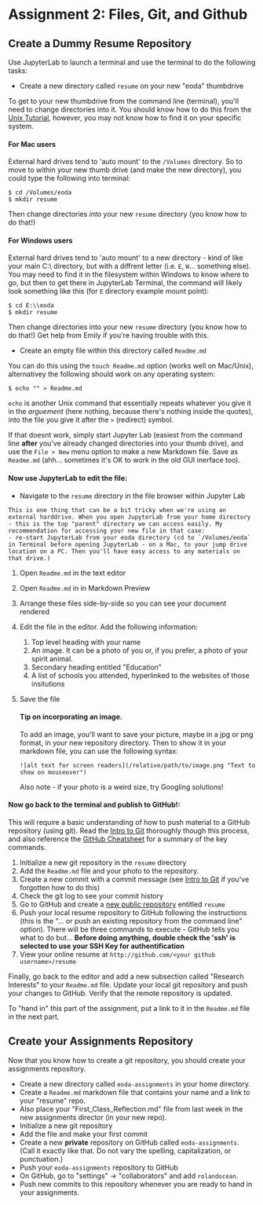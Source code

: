 # Assignment 2: Files, Git, and Github

## Create a Dummy Resume Repository

Use JupyterLab to launch a terminal and use the terminal to do the following tasks:

- Create a new directory called `resume` on your new "eoda" thumbdrive

To get to your new thumbdrive from the command line (terminal), you'll need to change directories into it.  You should know how to do this from the [Unix Tutorial](../Pages/intro_to_unix), however, you may not know how to find it on your specific system.

#### For Mac users 
External hard drives tend to 'auto mount' to the `/Volumes` directory. So to move to within your new thumb drive (and make the new directory), you could type the following into terminal: 

```
$ cd /Volumes/eoda
$ mkdir resume
```
Then change directories *into* your new `resume` directory (you know how to do that!)
#### For Windows users 
External hard drives tend to 'auto mount' to a new directory - kind of like your main C:\\ directory, but with a diffrent letter (i.e. `E`, `W`... something else). You may need to find it in the filesystem within Windows to know where to go, but then to get there in JupyterLab Terminal, the command will likely look something like this (for `E` directory example mount point): 

```
$ cd E:\\eoda
$ mkdir resume
```
Then change directories into your new `resume` directory (you know how to do that!)
Get help from Emily if you're having trouble with this. 


- Create an empty file within this directory called `Readme.md`

You can do this using the `touch Readme.md` option (works well on Mac/Unix), alternativey the following should work on any operating system: 

```
$ echo "" > Readme.md
```

`echo` is another Unix command that essentially repeats whatever you give it in the *arguement* (here nothing, because there's nothing inside the quotes), into the file you give it after the `>` (redirect) symbol. 

If that doesnt work, simply start Jupyter Lab (easiest from the command line **after** you've already changed directories into your thumb drive), and use the `File > New` menu option to make a new Markdown file. Save as `Readme.md` (ahh... sometimes it's OK to work in the old GUI inerface too). 

#### Now use JupyterLab to edit the file:

- Navigate to the `resume` directory in the file browser within Jupyter Lab

```{warning}
This is one thing that can be a bit tricky when we're using an external harddrive. When you open JupyterLab from your home directory - this is the top "parent" directory we can access easily. My recommendation for accessing your new file in that case:
- re-start JupyterLab from your eoda directory (cd to `/Volumes/eoda` in Terminal before opening JupyterLab - on a Mac, to your jump drive location on a PC. Then you'll have easy access to any materials on that drive.)
```


1. Open `Readme.md` in the text editor
1. Open `Readme.md` in in Markdown Preview
1. Arrange these files side-by-side so you can see your document rendered
1. Edit the file in the editor. Add the following information:

    1. Top level heading with your name
    1. An image. It can be a photo of you or, if you prefer, a photo of your spirit animal.
    1. Secondary heading entitled "Education"
    1. A list of schools you attended, hyperlinked to the websites of those insitutions
  
1. Save the file

  
    #### Tip on incorporating an image.  
    To add an image, you'll want to save your picture, maybe in a jpg or png format, in your new repository directory.  Then to show it in your markdown file, you can use the following syntax:
    
    ```
    ![alt text for screen readers](/relative/path/to/image.png "Text to show on mouseover")
    ```
    
    Also note - if your photo is a weird size, try Googling solutions!
    
#### Now go back to the terminal and publish to GitHub!:

This will require a basic understanding of how to push material to a GitHub repository (using git).  Read the [Intro to Git](../Pages/intro_to_git) thoroughly though this process, and also reference the [GitHub Cheatsheet](../Pages/git_gitHub_cheatsheet) for a summary of the key commands. 

1. Initialize a new git repository in the `resume` directory
1. Add the `Readme.md` file and your photo to the repository. 
1. Create a new commit with a commit message (see [Intro to Git](../Pages/intro_to_git) if you've forgotten how to do this)
1. Check the git log to see your commit history
1. Go to GitHub and create a [new public repository](https://github.com/new) entitled `resume`
1. Push your local resume repository to GitHub following the instructions (this is the "... or push an existing repository from the command line" option). There will be three commands to execute - GitHub tells you what to do but... **Before doing anything, double check the 'ssh' is selected to use your SSH Key for authentification**
1. View your online resume at `http://github.com/<your github username>/resume`

Finally, go back to the editor and add a new subsection called "Research Interests" to your `Readme.md` file. Update your local git repository and push your changes to GitHub. Verify that the remote repository is updated.

To "hand in" this part of the assignment, put a link to it in the `Readme.md` file in the next part.


## Create your Assignments Repository

Now that you know how to create a git repository, you should create your assignments repository.

- Create a new directory called `eoda-assignments` in your home directory.
- Create a `Readme.md` markdown file that contains your name and a link to your "resume" repo.
- Also place your "First_Class_Reflection.md" file from last week in the new assignments director (in your new repo). 
- Initialize a new git repository 
- Add the file and make your first commit
- Create a new **private** repository on GitHub called `eoda-assignments`. (Call it exactly like that. Do not vary the spelling, capitalization, or punctuation.)
- Push your `eoda-assignments` repository to GitHub
- On GitHub, go to "settings" -> "collaborators" and add `rolandocean`.
- Push new commits to this repository whenever you are ready to hand in your assignments.
